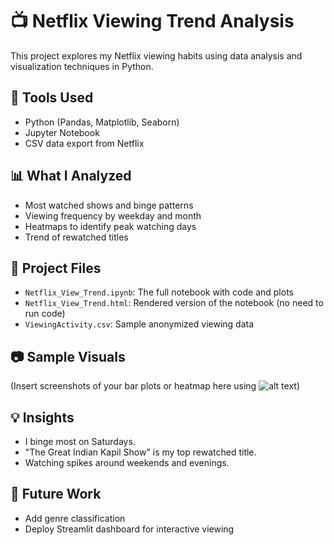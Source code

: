 # 📺 Netflix Viewing Trend Analysis

This project explores my Netflix viewing habits using data analysis and visualization techniques in Python.

## 🔧 Tools Used
- Python (Pandas, Matplotlib, Seaborn)
- Jupyter Notebook
- CSV data export from Netflix

## 📊 What I Analyzed
- Most watched shows and binge patterns
- Viewing frequency by weekday and month
- Heatmaps to identify peak watching days
- Trend of rewatched titles

## 📁 Project Files
- `Netflix_View_Trend.ipynb`: The full notebook with code and plots
- `Netflix_View_Trend.html`: Rendered version of the notebook (no need to run code)
- `ViewingActivity.csv`: Sample anonymized viewing data

## 📷 Sample Visuals
(Insert screenshots of your bar plots or heatmap here using ![alt text](images/filename.png))

## 💡 Insights
- I binge most on Saturdays.
- "The Great Indian Kapil Show" is my top rewatched title.
- Watching spikes around weekends and evenings.

## 📌 Future Work
- Add genre classification
- Deploy Streamlit dashboard for interactive viewing
